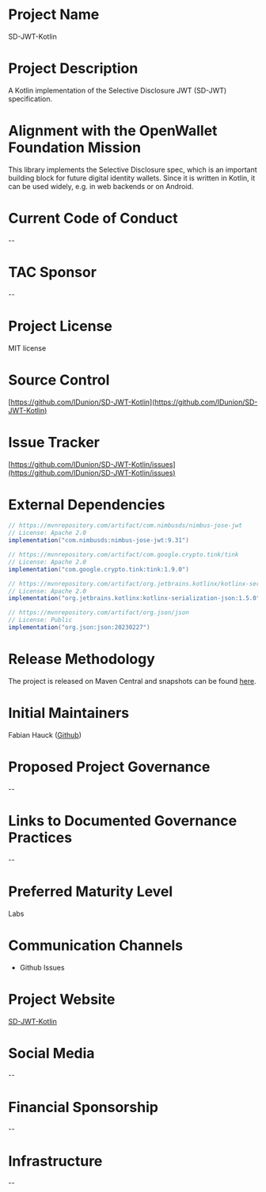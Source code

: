 # Project Name

SD-JWT-Kotlin

# Project Description

A Kotlin implementation of the Selective Disclosure JWT (SD-JWT) specification.

# Alignment with the OpenWallet Foundation Mission

This library implements the Selective Disclosure spec, which is an important building block for future digital identity wallets. Since it is written in Kotlin, it can be used widely, e.g. in web backends or on Android.

# Current Code of Conduct

--

# TAC Sponsor

--

# Project License

MIT license 

# Source Control

[https://github.com/IDunion/SD-JWT-Kotlin](https://github.com/IDunion/SD-JWT-Kotlin)

# Issue Tracker

[https://github.com/IDunion/SD-JWT-Kotlin/issues](https://github.com/IDunion/SD-JWT-Kotlin/issues)

# External Dependencies

```gradle
// https://mvnrepository.com/artifact/com.nimbusds/nimbus-jose-jwt
// License: Apache 2.0
implementation("com.nimbusds:nimbus-jose-jwt:9.31")

// https://mvnrepository.com/artifact/com.google.crypto.tink/tink
// License: Apache 2.0
implementation("com.google.crypto.tink:tink:1.9.0")

// https://mvnrepository.com/artifact/org.jetbrains.kotlinx/kotlinx-serialization-json
// License: Apache 2.0
implementation("org.jetbrains.kotlinx:kotlinx-serialization-json:1.5.0")

// https://mvnrepository.com/artifact/org.json/json
// License: Public
implementation("org.json:json:20230227")
```

# Release Methodology

The project is released on Maven Central and snapshots can be found [here](https://s01.oss.sonatype.org/content/repositories/snapshots/org/sd-jwt/sd-jwt-kotlin/).

# Initial Maintainers

Fabian Hauck ([Github](https://github.com/fabian-hk))

# Proposed Project Governance

--

# Links to Documented Governance Practices

--

# Preferred Maturity Level

Labs

# Communication Channels

- Github Issues

# Project Website

[SD-JWT-Kotlin](https://github.com/IDunion/SD-JWT-Kotlin)

# Social Media

--

# Financial Sponsorship

--

# Infrastructure

--
